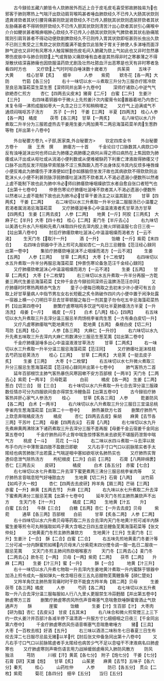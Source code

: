 <!-- { "loadSidebar": true } -->
　　古今録验五藏六腑皆令人欬肺居外而近上合于皮毛皮毛喜受邪故肺独易为也邪客于肺则寒热上气喘汗出欬动肩背喉鸣甚者唾血肺欬经久不已传入大肠其状欬则遗粪肾欬者其状引腰背痛甚则欬涎肾欬经久不已传入膀胱其状欬则遗尿肝欬者其状左胁痛甚者不得转侧肝欬经久不已传入胆其状欬则清苦汁出心欬者其状引心痛喉中介介如鲠状甚者喉痹咽肿心欬经久不已传入小肠其状欬则失气脾欬者其状右胁痛隂隂则引肩背甚者不得动动便欬剧脾欬经久不已则传入胃其状欬即呕甚则长虫出久欬不已则三焦受之三焦欬之状欬而腹满不能食饮此皆聚于胃关于肺使人多涕唾而面浮肿气逆也又非时有风寒冷人触冐解脱伤皮毛间入腑藏为欬上气如此也又非时忽然暴寒伤皮肤中与肺合则欬上气或胷胁义痛欬唾有血者是其热得非时之寒暴薄之不得渐散伏结深喜肺癕也因欬服温药欬尤剧及壮热吐脓血汗出恶寒是也天有非时寒者急看四时方也
　　又疗欬上气时时呕白唾沫数十嵗者方
　　呉茱萸　　五味子　　大黄　　　桂心甘草【炙】　　细辛　　　人参　　紫菀
　　欵冬花【各一两】大防　　　竹筎【各三分】
　　右十一味切以水一斗煮取三升分为三服亦疗隂冷欬至良忌海藻菘菜生菜生葱【深师同并出第十九卷中】
　　深师疗诸欬心中逆气气欲絶杏仁煎方
　　杏仁【四两去尖皮末】猪膏【二斤】　白蜜【二升】　生姜汁【三升】
　　右四味着铜器中于微火上先煎姜汁次内蜜膏令如置器着地乃内杏仁末复令得一沸煎成服如枣大一丸含之日三不知稍稍増之
　　又疗气上迫满或气不通烦闷喘呕苏子汤方
　　苏子【一升】　干姜【三两】　半夏【四两洗】　桂心人参【各一两】　橘皮　　　茯苓【各三两】　甘草【一两炙】
　　右八味切以水八升煮取二升半分为三服若虚热去干姜用生姜六两加黄芩二两忌海藻菘菜羊肉生葱酢等物【并出第十八卷中】






　　外台秘要方卷九
<子部,医家类,外台秘要方>
　　钦定四库全书
　　外台秘要方卷十
　　唐　王焘　撰
　　肺痿方一十首
　　千金论曰寸口脉数其人病欬口中反有浊唾涎沫出何也师曰此为肺痿之病肺痿之病何从得之师曰病热在上焦因欬为肺痿或从汗出或从呕吐或从消渴小便利数或从便难被駃药下利重亡津液故得肺痿又寸口脉不出而反发汗阳脉早索隂脉不涩三焦踟蹰入而不出身体反冷其内反烦多唾唇燥小便反难此为肺痿伤于津液便如烂亦如豚脑但坐发汗故也其病欲欬不得欬欬则出亁沫乆乆小便不利甚则脉浮弱肺痿吐涎沫而不欬者其人不渴必遗溺小便数所以然者上虗不能制下故也此为肺中冷必师曰肺痿欬唾咽燥欲饮水者自愈自张口者短气也【出第十七卷中】
　　仲景伤寒论疗肺痿吐涎唾不欬者其人不渇必遗溺小便数所以然者以上虗不能制下故也此为肺冷必甘草干姜汤主之以温其脏方
　　甘草【四两炙】　干姜【二两】
　　右二味切以水三升煮取一升半分温二服服汤已小温覆之若渇者属消渇忌海藻菘菜
　　又疗肺痿涎唾多心中温温液液者炙甘草汤方甘草【四两炙】　生姜【三两去皮】　人参【二两】　　地黄【一斤】阿胶【三两炙】　大麻子仁【半升】大枣【四十枚】　桂心【二两】麦门冬【半斤去心】
　　右九味切以美酒七升水八升相和先煮八味取四升绞去滓内胶上微火烊销温服七合日三夜一【竝出第八卷中】
　　肘后疗肺痿欬嗽吐涎沫心中温温咽燥而渇者方【一云不渇】
　　生天门冬【取汁一升】　　　酒【一升】　　　饴糖【一斤】紫菀【末四合】
　　右四味合铜器中于汤上煎可丸服如杏仁一丸日三忌鲤鱼【范汪经心録同出第一卷中】
　　集验疗肺痿欬唾涎沫不止咽燥而渇方【一云不渇】
　　生姜【五两】　　人参【三两】　　甘草【二两炙】　大枣【十二枚擘】
　　右四味切以水五升煮取一升半分再服忌海藻菘菜【仲景伤寒论备急范汪千金经心録同】
　　又疗肺痿欬嗽涎沫心中温温咽燥而渇方【一云不渇】
　　生姜【五两】　　甘草【二两炙】　大枣【十二枚擘】
　　右三味切以水五升煮取一升半分再服一方亁姜三两代生姜忌海藻菘菜【文仲千金古今録验同深师云温脾汤范汪亦同】
　　又疗肺痿时时寒热两颊赤气急方
　　童子小便每日晩取之去初末少许小便可有五合取上好甘草量病人中指节男左女右长短截之炙令熟破作四片内小便中置于闲浄处露一宿器上横一小刀明日平旦去甘草顿服之每日一剂其童子勿令吃五辛忌海藻菘菜热麫【竝出第四卷中】
　　删繁疗虗寒喘鸣多饮逆气呕吐半夏肺痿汤方半夏【一升汤洗】　母姜【一斤】　　橘皮【一斤】　　白术【八两】桂心【四两】
　　右五味切以水九升煮取三升去滓分温三服忌羊肉饧桃李雀肉生葱【一方有桑白皮切一升】
　　又疗凡虗寒肺痿喘气亁地黄煎方
　　亁地黄【五两】　桑根白皮【切二升】　　　　芎防【五两】桂心　　　人参【各三两】　大麻仁【一升炒】
　　右六味切以水九升先煮五味取三升去滓内大麻仁煎数沸分三服忌生葱芜荑【竝出第二卷中】
　　千金疗肺痿涎唾多出心中温温液液甘草汤方
　　甘草【二两炙】
　　右一味切以水三升煮取一升半分温三服忌海藻菘菜【范汪同】
　　又疗肺痿吐涎沫桂枝去芍药加皂荚汤方
　　桂心【三两】　　甘草【二两炙】　大皂荚【一挺去皮子炙】
　　生姜【三两】　　大枣【十二枚擘】
　　右五味切以水七升微火煮取三升分三服忌生葱海藻菘菜【范汪经心録同并出第十七卷中】
　　肺气客热方二首
　　延年百部根饮主肺气客热暴伤风寒因嗽不安方百部根【一两半】天门冬【二两去心】紫菀【一两半】　贝母亁葛　　　白前　　　橘皮【各一两】　生姜【二两】葱白【切三合】　豉【三合】
　　右十味切以水六升煮取一升七合去滓分温三服疎数任情亦可分为四服欲间食亦得禁生冷鲤鱼蒜【出第五卷中】
　　古今録验疗肺客热并肝心家气人参汤方
　　桂心　　　甘草【炙各三両】　人参　　　亁姜防风【各二两】　白术【一两半】
　　右六味切以水八升煮取三升分三服日三宜温忌桃李雀肉生葱海藻菘菜【出第二十一卷中】
　　肺热兼欬方七首
　　删繁疗肺热气上欬息奔喘橘皮汤方
　　橘皮　　　杏仁【四两去去皮】柴胡　　麻黄【去节各三两】干苏叶【二两】　母姜【四两去尖】　石膏【八两】
　　右七味切以水九升先煮麻黄两沸除沫下诸药煮取三升去滓分三服不差再服【母姜千金云宿姜千金同出第五卷中】
　　千金疗肺热闷不止胷中喘急惊悸客热来去欲死不堪服药泄胷中喘气方
　　桃皮【一斗】　　芫花【一斗】
　　右二味以水四斗煮取一斗去滓以故布手巾内汁中薄胷温四肢不盈数日即歇
　　又凡右手寸口气口以前脉隂实者手太隂经也病苦肺胀汗出若露上气喘逆咽中塞如欲呕状名肺热实也
　　又疗肺热实胷慿仰息泄气除热汤方
　　枸杞根皮【二升】白前【三两】　　石膏【八两碎绵褁】杏仁【三两去尖
　　皮研】　　　　橘皮　　　白术【各五分】　赤蜜【七合】
　　右七味切以水七升煮取二升去滓下蜜更煮两三沸分三服忌桃李雀肉等
　　又疗肺热言音喘息短气好唾脓血方
　　生地黄【切二升】石膏【八两】　　淡竹茹【如鸡子大一枚】
　　杏仁【四两去去皮研】羚羊角【屑三两】芒硝【三两】　　赤蜜【一升】麻黄【五两去节】　升麻【三两】
　　右九味以水七升煮取二升去滓下蜜煮两沸分三服忌芜荑【出第十七卷中】
　　延年天门冬煎主肺热兼欬声不出方
　　生天门冬【汁一升】　　　　橘皮【二两】　　生地黄【汁五
　　升】　　　　白蜜【五合】　　牛酥【三合】　　白糖【五两】杏仁【一升去去皮】贝母　　　紫菀　　　通草【各三两】百部根　　白前　　　甘草【炙各二两】　人参【二两】
　　右十四味切以水六升煮贝母等药取二升五合去滓内天门冬地黄汁煎可减半内酥蜜生姜等煎令可丸稍强取如鸡子黄大含咽之日四五度忌鲤鱼芜荑海藻菘菜等【张文仲处】
　　又地黄麦门冬煎主肺热兼欬方
　　生地黄汁【三升】生麦门冬【三升】生姜汁【一合】　酥【二合】白蜜【二合】
　　右五味先煎地黄麦门冬姜汁等三分可减一分内酥蜜煎如稀内贝母末八分紫菀末四分搅令调一服一匙日二服夜一服忌芜荑
　　又天门冬煎主肺间热欬咽喉塞方
　　天门冬【三两去心】麦门冬【二两去心】款冬花【一两】　贝母【一两】紫菀【二两】　　茯苓【二两】　　升麻【二两】　　生姜【汁三升】蜜【一升】　　　酥【一合】　　　地黄【汁三升】
　　右十一味切以水八升煮七物取一升去滓内生姜地黄汁煮取一升内蜜酥于银器中加汤上煎令成丸一服如弹丸一枚含咽日夜三五丸忌醋物芜荑鲤鱼等【顔仁楚处】
　　又羚羊角饮主肺热胷背痛时时干欬不能食方羚羊角【屑二两】贝母　　　生姜　　　茯苓【各三两】橘皮　　　人参　　　芍药【各二两】
　　右七味切以水五升煮取一升八合去滓分温三服每服如人行八九里乆更服禁生冷蒜麪醋【并出第五卷中】肺虗寒方三首
　　删繁疗肺虗寒疠风所伤声音嘶塞气息喘惫欬唾酥蜜膏酒止气欬通声方
　　酥　　　　崖蜜　　　饴糖　　　生姜【汁】生百部【汁】　大枣肉【研为脂】杏仁【去皮尖】　甘皮【五其末】
　　右八味合和微火煎常搅三上三下约一炊乆姜汁并百部汁各减半停下温清酒一升服方寸匕细细咽之日夜三【千金同出第六卷中】
　　千金疗肺虗寒疠风伤语音嘶塞气息喘惫嗽唾方
　　猪【三具】　　大枣【一百枚去核】好酒【五升】
　　右三味以酒渍二味秋冬七日春夏三日生布绞去滓二七日服尽忌盐无猪以羊代【肘后张文仲备急同出第十八卷中】
　　又凡右手寸口气口以前脉隂虗者手太隂经也病苦少气不足以息嗌干不津液病名曰肺虗寒也
　　又疗肺虗寒则声嘶伤语言用力战掉缓弱虗瘠风入肺防风散方
　　防风　　　独活　　　芎防　　　川椒【汗】黄茋【各七分】　附子【炮七分】　干姜【七分】　　石膏【研】天雄【炮】　　甘草【炙】　　山茱茰　　麻黄【去节】五味子【各六分】秦艽　　　桂心　　　山药杜仲　　　人参　　　防已【各五分】　贯众【二枚】紫菀　　　菊花【各四分】　细辛【五分】　　当归【五分】
